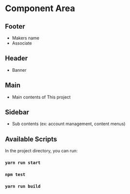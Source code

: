 # Component Area

## Footer
- Makers name
- Associate

## Header
- Banner

## Main
- Main contents of This project

## Sidebar
- Sub contents (ex: account management, content menus)

## Available Scripts

In the project directory, you can run:

### `yarn run start`

### `npm test`

### `yarn run build`
